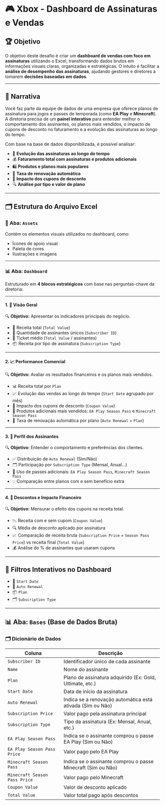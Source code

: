 # 🎮 Xbox - Dashboard de Assinaturas e Vendas

## 🏆 Objetivo  
O objetivo deste desafio é criar um **dashboard de vendas com foco em assinaturas** utilizando o Excel, transformando dados brutos em informações visuais claras, organizadas e estratégicas. O intuito é facilitar a **análise de desempenho das assinaturas**, ajudando gestores e diretores a tomarem **decisões baseadas em dados**.

---

## 📖 Narrativa  
Você faz parte da equipe de dados de uma empresa que oferece planos de assinatura para jogos e passes de temporada (como **EA Play** e **Minecraft**). A diretoria precisa de um **painel interativo** para entender melhor o comportamento dos assinantes, os planos mais vendidos, o impacto de cupons de desconto no faturamento e a evolução das assinaturas ao longo do tempo.

Com base na base de dados disponibilizada, é possível analisar:

- 📅 **Evolução das assinaturas ao longo do tempo**
- 💰 **Faturamento total com assinaturas e produtos adicionais**
- 🛍️ **Produtos e planos mais populares**
- 🔁 **Taxa de renovação automática**
- 🧾 **Impacto dos cupons de desconto**
- 🔍 **Análise por tipo e valor de plano**

---

## 🗂️ Estrutura do Arquivo Excel

### 📁 Aba: `Assets`
Contém os elementos visuais utilizados no dashboard, como:

- Ícones de apoio visual
- Paleta de cores
- Ilustrações e imagens

---

### 📊 Aba: `Dashboard`
Estruturado em **4 blocos estratégicos** com base nas perguntas-chave da diretoria:

---

#### 1. 📌 Visão Geral  
🔍 **Objetivo:** Apresentar os indicadores principais do negócio.

- 🔢 Receita total (`Total Value`)
- 👥 Quantidade de assinantes únicos (`Subscriber ID`)
- 💸 Ticket médio (`Total Value` / assinantes)
- 📦 Receita por tipo de assinatura (`Subscription Type`)

---

#### 2. 📈 Performance Comercial  
🔍 **Objetivo:** Avaliar os resultados financeiros e os planos mais vendidos.

- 📊 Receita total por `Plan`
- 📈 Evolução das vendas ao longo do tempo (`Start Date` agrupado por mês)
- 🧾 Impacto dos cupons de desconto (`Coupon Value`)
- 🛒 Produtos adicionais mais vendidos: `EA Play Season Pass` e `Minecraft Season Pass`
- 🔁 Taxa de renovação automática por plano (`Auto Renewal` + `Plan`)

---

#### 3. 👤 Perfil dos Assinantes  
🔍 **Objetivo:** Entender o comportamento e preferências dos clientes.

- ✅ Distribuição de `Auto Renewal` (Sim/Não)
- 🗂️ Participação por `Subscription Type` (Mensal, Anual…)
- 🧩 Uso de passes adicionais: `EA Play Season Pass`, `Minecraft Season Pass`
- 💡 Comparação entre planos com e sem benefício extra

---

#### 4. 💸 Descontos e Impacto Financeiro  
🔍 **Objetivo:** Mensurar o efeito dos cupons na receita total.

- 📉 Receita com e sem cupom (`Coupon Value`)
- 🔍 Média de desconto aplicado por assinatura
- 📈 Comparação de receita bruta (`Subscription Price` + `Season Pass Price`) vs receita final (`Total Value`)
- 💰 Análise do % de assinantes que usaram cupons

---

## 📎 Filtros Interativos no Dashboard

- 📅 `Start Date`
- 🔁 `Auto Renewal`
- 📦 `Plan`
- 🗂️ `Subscription Type`

---

## 📊 Aba: `Bases` (Base de Dados Bruta)

### 🗂️ Dicionário de Dados

| Coluna                         | Descrição                                                                 |
|--------------------------------|---------------------------------------------------------------------------|
| `Subscriber ID`               | Identificador único de cada assinante                                    |
| `Name`                        | Nome do assinante                                                        |
| `Plan`                        | Plano de assinatura adquirido (Ex: Gold, Ultimate, etc.)                 |
| `Start Date`                  | Data de início da assinatura                                             |
| `Auto Renewal`                | Indica se a renovação automática está ativada (Sim ou Não)               |
| `Subscription Price`          | Valor pago pela assinatura principal                                     |
| `Subscription Type`           | Tipo da assinatura (Ex: Mensal, Anual, etc.)                             |
| `EA Play Season Pass`         | Indica se o assinante comprou o passe EA Play (Sim ou Não)               |
| `EA Play Season Pass Price`   | Valor pago pelo EA Play                                                  |
| `Minecraft Season Pass`       | Indica se o assinante comprou o passe Minecraft (Sim ou Não)             |
| `Minecraft Season Pass Price` | Valor pago pelo Minecraft                                                |
| `Coupon Value`                | Valor de desconto aplicado                                               |
| `Total Value`                 | Valor total pago após descontos                                          |
